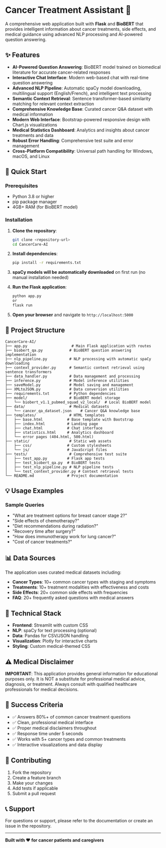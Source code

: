 # Cancer Treatment Assistant 🏥

A comprehensive web application built with **Flask** and **BioBERT** that provides intelligent information about cancer treatments, side effects, and medical guidance using advanced NLP processing and AI-powered question answering.

## ✨ Features

- **AI-Powered Question Answering**: BioBERT model trained on biomedical literature for accurate cancer-related responses
- **Interactive Chat Interface**: Modern web-based chat with real-time question answering
- **Advanced NLP Pipeline**: Automatic spaCy model downloading, multilingual support (English/French), and intelligent text processing
- **Semantic Context Retrieval**: Sentence transformer-based similarity matching for relevant context extraction
- **Comprehensive Knowledge Base**: Curated cancer Q&A dataset with medical information
- **Modern Web Interface**: Bootstrap-powered responsive design with Chart.js visualizations
- **Medical Statistics Dashboard**: Analytics and insights about cancer treatments and data
- **Robust Error Handling**: Comprehensive test suite and error management
- **Cross-Platform Compatibility**: Universal path handling for Windows, macOS, and Linux

## 🚀 Quick Start

### Prerequisites

- Python 3.8 or higher
- pip package manager
- 4GB+ RAM (for BioBERT model)

### Installation

1. **Clone the repository**:
   ```bash
   git clone <repository-url>
   cd CancerCare-AI
   ```

2. **Install dependencies**:
   ```bash
   pip install -r requirements.txt
   ```

3. **spaCy models will be automatically downloaded** on first run (no manual installation needed)

4. **Run the Flask application**:
   ```bash
   python app.py
   or
   flask run
   ```

5. **Open your browser** and navigate to `http://localhost:5000`

## 📁 Project Structure

```
CancerCare-AI/
├── app.py                    # Main Flask application with routes
├── biobert_qa.py            # BioBERT question answering implementation
├── nlp_pipeline.py          # NLP processing with automatic spaCy downloading
├── context_provider.py      # Semantic context retrieval using sentence transformers
├── data_handler.py          # Data management and processing
├── inference.py             # Model inference utilities
├── saveModel.py             # Model saving and management
├── XMLtoJSON.py             # Data conversion utilities
├── requirements.txt         # Python dependencies
├── model/                   # BioBERT model storage
│   └── biobert_v1.1_pubmed_squad_v2_local/  # Local BioBERT model
├── data/                    # Medical datasets
│   └── cancer_qa_dataset.json    # Cancer Q&A knowledge base
├── templates/               # HTML templates
│   ├── base.html           # Base template with Bootstrap
│   ├── index.html          # Landing page
│   ├── chat.html           # Chat interface
│   ├── statistics.html     # Analytics dashboard
│   └── error pages (404.html, 500.html)
├── static/                  # Static web assets
│   ├── css/                # Custom stylesheets
│   └── js/                 # JavaScript files
├── tests/                   # Comprehensive test suite
│   ├── test_app.py         # Flask app tests
│   ├── test_biobert_qa.py  # BioBERT tests
│   ├── test_nlp_pipeline.py # NLP pipeline tests
│   └── test_context_provider.py # Context retrieval tests
└── README.md               # Project documentation
```

## 💡 Usage Examples

### Sample Queries

- "What are treatment options for breast cancer stage 2?"
- "Side effects of chemotherapy?"
- "Diet recommendations during radiation?"
- "Recovery time after surgery?"
- "How does immunotherapy work for lung cancer?"
- "Cost of cancer treatments?"

## 📊 Data Sources

The application uses curated medical datasets including:

- **Cancer Types**: 10+ common cancer types with staging and symptoms
- **Treatments**: 10+ treatment modalities with effectiveness and costs
- **Side Effects**: 20+ common side effects with frequencies
- **FAQ**: 20+ frequently asked questions with medical answers

## 🔧 Technical Stack

- **Frontend**: Streamlit with custom CSS
- **NLP**: spaCy for text processing (optional)
- **Data**: Pandas for CSV/JSON handling
- **Visualization**: Plotly for interactive charts
- **Styling**: Custom medical-themed CSS

## ⚠️ Medical Disclaimer

**IMPORTANT**: This application provides general information for educational purposes only. It is NOT a substitute for professional medical advice, diagnosis, or treatment. Always consult with qualified healthcare professionals for medical decisions.

## 🎯 Success Criteria

- ✅ Answers 80%+ of common cancer treatment questions
- ✅ Clean, professional medical interface
- ✅ Proper medical disclaimers throughout
- ✅ Response time under 5 seconds
- ✅ Works with 5+ cancer types and common treatments
- ✅ Interactive visualizations and data display

## 📝 Contributing

1. Fork the repository
2. Create a feature branch
3. Make your changes
4. Add tests if applicable
5. Submit a pull request

## 📞 Support

For questions or support, please refer to the documentation or create an issue in the repository.

---

**Built with ❤️ for cancer patients and caregivers**